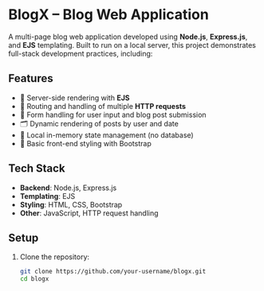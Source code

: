 
# BlogX – Blog Web Application

A multi-page blog web application developed using **Node.js**, **Express.js**, and **EJS** templating. Built to run on a local server, this project demonstrates full-stack development practices, including:

## Features

- 📄 Server-side rendering with **EJS**
- 🔁 Routing and handling of multiple **HTTP requests**
- 📝 Form handling for user input and blog post submission
- 🗂 Dynamic rendering of posts by user and date
- 🧠 Local in-memory state management (no database)
- 🎨 Basic front-end styling with Bootstrap

## Tech Stack

- **Backend**: Node.js, Express.js
- **Templating**: EJS
- **Styling**: HTML, CSS, Bootstrap
- **Other**: JavaScript, HTTP request handling

## Setup

1. Clone the repository:
   ```bash
   git clone https://github.com/your-username/blogx.git
   cd blogx
